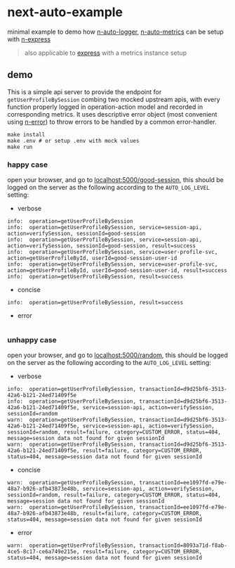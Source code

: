 # next-auto-example
minimal example to demo how [n-auto-logger](https://github.com/Financial-Times/n-auto-logger), [n-auto-metrics](https://github.com/Financial-Times/n-auto-metrics) can be setup with [n-express](https://github.com/Financial-Times/n-express)
> also applicable to [express](https://github.com/expressjs/express) with a metrics instance setup


## demo
This is a simple api server to provide the endpoint for `getUserProfileBySession` combing two mocked upstream apis, with every function properly logged in operation-action model and recorded in corresponding metrics. It uses descriptive error object (most convenient using [n-error](https://github.com/Financial-Times/n-error)) to throw errors to be handled by a common error-handler.

```shell
make install
make .env # or setup .env with mock values
make run
```

### happy case
open your browser, and go to [localhost:5000/good-session](localhost:5000/good-session), this should be logged on the server as the following according to the `AUTO_LOG_LEVEL` setting:
* verbose
```
info:  operation=getUserProfileBySession
info:  operation=getUserProfileBySession, service=session-api, action=verifySession, sessionId=good-session
info:  operation=getUserProfileBySession, service=session-api, action=verifySession, sessionId=good-session, result=success
info:  operation=getUserProfileBySession, service=user-profile-svc, action=getUserProfileById, userId=good-session-user-id
info:  operation=getUserProfileBySession, service=user-profile-svc, action=getUserProfileById, userId=good-session-user-id, result=success
info:  operation=getUserProfileBySession, result=success
```
* concise
```
info:  operation=getUserProfileBySession, result=success
```
* error
```
```

### unhappy case
open your browser, and go to [localhost:5000/random](localhost:5000/random), this should be logged on the server as the following according to the `AUTO_LOG_LEVEL` setting:
* verbose
```
info:  operation=getUserProfileBySession, transactionId=d9d25bf6-3513-42a6-b121-24ed71409f5e
info:  operation=getUserProfileBySession, transactionId=d9d25bf6-3513-42a6-b121-24ed71409f5e, service=session-api, action=verifySession, sessionId=random
warn:  operation=getUserProfileBySession, transactionId=d9d25bf6-3513-42a6-b121-24ed71409f5e, service=session-api, action=verifySession, sessionId=random, result=failure, category=CUSTOM_ERROR, status=404, message=session data not found for given sessionId
warn:  operation=getUserProfileBySession, transactionId=d9d25bf6-3513-42a6-b121-24ed71409f5e, result=failure, category=CUSTOM_ERROR, status=404, message=session data not found for given sessionId
```
* concise
```
warn:  operation=getUserProfileBySession, transactionId=ee1097fd-e79e-48a7-b926-afb43873e48b, service=session-api, action=verifySession, sessionId=random, result=failure, category=CUSTOM_ERROR, status=404, message=session data not found for given sessionId
warn:  operation=getUserProfileBySession, transactionId=ee1097fd-e79e-48a7-b926-afb43873e48b, result=failure, category=CUSTOM_ERROR, status=404, message=session data not found for given sessionId
```
* error
```
warn:  operation=getUserProfileBySession, transactionId=8093a71d-f8ab-4ce5-8c17-ce6a749e215e, result=failure, category=CUSTOM_ERROR, status=404, message=session data not found for given sessionId
```
